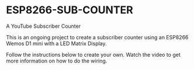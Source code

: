 # ESP8266-SUB-COUNTER
A YouTube Subscriber Counter

This is an ongoing project to create a subscriber counter using an ESP8266 Wemos D1 mini with a LED Matrix Display. 

Follow the instructions below to create your own. Watch the video to get more information on how to do the wiring. 

